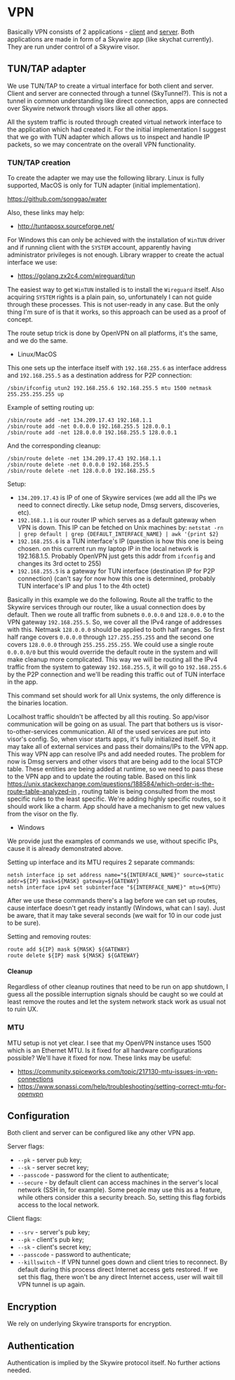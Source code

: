 # VPN

Basically VPN consists of 2 applications - [client](./Client.md) and [server](./Server.md). Both applications are made in form of a Skywire app (like skychat currently). They are run under control of a Skywire visor.

## TUN/TAP adapter

We use TUN/TAP to create a virtual interface for both client and server. Client and server are connected through a tunnel (SkyTunnel?). This is not a tunnel in common understanding like direct connection, apps are connected over Skywire network through visors like all other apps.

All the system traffic is routed through created virtual network interface to the application which had created it. For the initial implementation I suggest that we go with TUN adapter which allows us to inspect and handle IP packets, so we may concentrate on the overall VPN functionality.

### TUN/TAP creation

To create the adapter we may use the following library. Linux is fully supported, MacOS is only for TUN adapter (initial implementation).

https://github.com/songgao/water

Also, these links may help:
- http://tuntaposx.sourceforge.net/

For Windows this can only be achieved with the installation of `WinTUN` driver and if running client with the `SYSTEM` account, apparently having administrator privileges is not enough. Library wrapper to create the actual interface we use:

- https://golang.zx2c4.com/wireguard/tun

The easiest way to get `WinTUN` installed is to install the `Wireguard` itself. Also acquiring `SYSTEM` rights is a plain pain, so, unfortunately I can not guide through these processes. This is not user-ready in any case. But the only thing I'm sure of is that it works, so this approach can be used as a proof of concept.

The route setup trick is done by OpenVPN on all platforms, it's the same, and we do the same.

- Linux/MacOS

This one sets up the interface itself with `192.168.255.6` as interface address and `192.168.255.5` as a destination address for P2P connection:
```
/sbin/ifconfig utun2 192.168.255.6 192.168.255.5 mtu 1500 netmask 255.255.255.255 up
```

Example of setting routing up:
```
/sbin/route add -net 134.209.17.43 192.168.1.1
/sbin/route add -net 0.0.0.0 192.168.255.5 128.0.0.1
/sbin/route add -net 128.0.0.0 192.168.255.5 128.0.0.1
```

And the corresponding cleanup:
```
/sbin/route delete -net 134.209.17.43 192.168.1.1
/sbin/route delete -net 0.0.0.0 192.168.255.5
/sbin/route delete -net 128.0.0.0 192.168.255.5
```

Setup:
- `134.209.17.43` is IP of one of Skywire services (we add all the IPs we need to connect directly. Like setup node, Dmsg servers, discoveries, etc).
- `192.168.1.1` is our router IP which serves as a default gateway when VPN is down. This IP can be fetched on Unix machines by: `netstat -rn | grep default | grep {DEFAULT_INTERFACE_NAME} | awk '{print $2}` 
- `192.168.255.6` is a TUN interface's IP (question is how this one is being chosen. on this current run my laptop IP in the local network is 192.168.1.5. Probably OpenVPN just gets this addr from `ifconfig` and changes its 3rd octet to 255)
- `192.168.255.5` is a gateway for TUN interface (destination IP for P2P connection) (can't say for now how this one is determined, probably TUN interface's IP and plus 1 to the 4th octet)

Basically in this example we do the following. Route all the traffic to the Skywire services through our router, like a usual connection does by default. Then we route all traffic from subnets `0.0.0.0` and `128.0.0.0` to the VPN gateway `192.168.255.5`. So, we cover all the IPv4 range of addresses with this. Netmask `128.0.0.0` should be applied to both half ranges. So first half range covers `0.0.0.0` through `127.255.255.255` and the second one covers `128.0.0.0` through `255.255.255.255`. We could use a single route `0.0.0.0/0` but this would override the default route in the system and will make cleanup more complicated. This way we will be routing all the IPv4 traffic from the system to gateway `192.168.255.5`, it will go to `192.168.255.6` by the P2P connection and we'll be reading this traffic out of TUN interface in the app.

This command set should work for all Unix systems, the only difference is the binaries location.

Localhost traffic shouldn't be affected by all this routing. So app/visor communication will be going on as usual. The part that bothers us is visor-to-other-services communication. All of the used services are put into visor's config. So, when visor starts apps, it's fully initialized itself. So, it may take all of external services and pass their domains/IPs to the VPN app. This way VPN app can resolve IPs and add needed routes. The problem for now is Dmsg servers and other visors that are being add to the local STCP table. These entities are being added at runtime, so we need to pass these to the VPN app and to update the routing table. Based on this link https://unix.stackexchange.com/questions/188584/which-order-is-the-route-table-analyzed-in , routing table is being consulted from the most specific rules to the least specific. We're adding highly specific routes, so it should work like a charm. App should have a mechanism to get new values from the visor on the fly.

- Windows

We provide just the examples of commands we use, without specific IPs, cause it is already demonstrated above.

Setting up interface and its MTU requires 2 separate commands:

```
netsh interface ip set address name="${INTERFACE_NAME}" source=static addr=${IP} mask=${MASK} gateway=${GATEWAY}
netsh interface ipv4 set subinterface "${INTERFACE_NAME}" mtu=${MTU}
```

After we use these commands there's a lag before we can set up routes, cause interface doesn't get ready instantly (Windows, what can I say). Just be aware, that it may take several seconds (we wait for 10 in our code just to be sure).

Setting and removing routes:
```
route add ${IP} mask ${MASK} ${GATEWAY}
route delete ${IP} mask ${MASK} ${GATEWAY} 
```

#### Cleanup

Regardless of other cleanup routines that need to be run on app shutdown, I guess all the possible interruption signals should be caught so we could at least remove the routes and let the system network stack work as usual not to ruin UX.

### MTU

MTU setup is not yet clear. I see that my OpenVPN instance uses 1500 which is an Ethernet MTU. Is it fixed for all hardware configurations possible? We'll have it fixed for now. These links may be useful:
- https://community.spiceworks.com/topic/217130-mtu-issues-in-vpn-connections
- https://www.sonassi.com/help/troubleshooting/setting-correct-mtu-for-openvpn

## Configuration

Both client and server can be configured like any other VPN app. 

Server flags:
- `--pk` - server pub key;
- `--sk` - server secret key;
- `--passcode` - password for the client to authenticate;
- `--secure` - by default client can access machines in the server's local network (SSH in, for example). Some people may use this as a feature, while others consider this a security breach. So, setting this flag forbids access to the local network.

Client flags:
- `--srv` - server's pub key;
- `--pk` - client's pub key;
- `--sk` - client's secret key;
- `--passcode` - password to authenticate;
- `--killswitch` - If VPN tunnel goes down and client tries to reconnect. By default during this process direct Internet access gets restored. If we set this flag, there won't be any direct Internet access, user will wait till VPN tunnel is up again.  

## Encryption

We rely on underlying Skywire transports for encryption.

## Authentication

Authentication is implied by the Skywire protocol itself. No further actions needed.